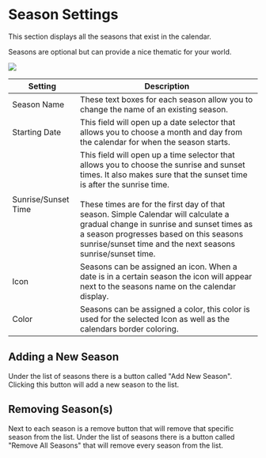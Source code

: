 # Season Settings

This section displays all the seasons that exist in the calendar.

Seasons are optional but can provide a nice thematic for your world.

![](media://calendar-season.png)

| Setting             | Description                                                                                                                                                                                                                                                                                                                                                                                                          |
|---------------------|----------------------------------------------------------------------------------------------------------------------------------------------------------------------------------------------------------------------------------------------------------------------------------------------------------------------------------------------------------------------------------------------------------------------|
| Season Name         | These text boxes for each season allow you to change the name of an existing season.                                                                                                                                                                                                                                                                                                                                 |
| Starting Date       | This field will open up a date selector that allows you to choose a month and day from the calendar for when the season starts.                                                                                                                                                                                                                                                                                      |
| Sunrise/Sunset Time | This field will open up a time selector that allows you to choose the sunrise and sunset times. It also makes sure that the sunset time is after the sunrise time.<br/><br/>These times are for the first day of that season. Simple Calendar will calculate a gradual change in sunrise and sunset times as a season progresses based on this seasons sunrise/sunset time and the next seasons sunrise/sunset time. |
| Icon                | Seasons can be assigned an icon. When a date is in a certain season the icon will appear next to the seasons name on the calendar display.                                                                                                                                                                                                                                                                           |
| Color               | Seasons can be assigned a color, this color is used for the selected Icon as well as the calendars border coloring.                                                                                                                                                                                                                                                                                                  |



## Adding a New Season

Under the list of seasons there is a button called "Add New Season". Clicking this button will add a new season to the list.

## Removing Season(s)

Next to each season is a remove button that will remove that specific season from the list. Under the list of seasons there is a button called "Remove All Seasons" that will remove every season from the list.